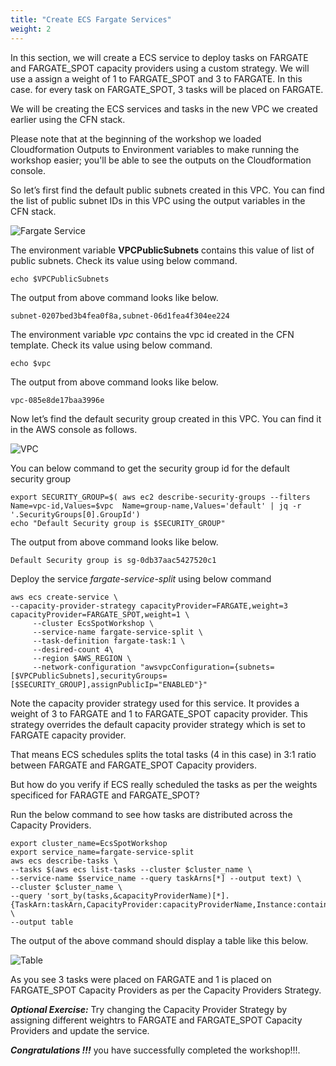 ```yaml
---
title: "Create ECS Fargate Services"
weight: 2
---
```


In this section, we will create a ECS service to deploy tasks on FARGATE and FARGATE_SPOT capacity providers using a custom strategy. We will use a assign a weight of 1 to FARGATE_SPOT and 3 to FARGATE.  In this case. for every task on FARGATE_SPOT, 3 tasks will be placed on FARGATE.

We will be creating the ECS services and tasks in the new VPC we created earlier using the CFN stack.


Please note that at the beginning of the workshop we loaded Cloudformation Outputs to Environment variables to make running the workshop easier; you'll be able to see the outputs on the Cloudformation console.

So let’s first find the default public subnets created in this VPC. You can find the list of public subnet IDs in this VPC using the output variables in the CFN stack.

![Fargate Service](/images/ecs-spot-capacity-providers/c9_4.png)

The environment variable **VPCPublicSubnets** contains this value of list of public subnets. Check its value using below command.

```
echo $VPCPublicSubnets
```

The output from above command looks like below.

```
subnet-0207bed3b4fea0f8a,subnet-06d1fea4f304ee224
```

The environment variable *vpc* contains the vpc id created in the CFN template. Check its value using below command.

```
echo $vpc
```

The output from above command looks like below.

```
vpc-085e8de17baa3996e
```

Now let’s find the default security group created in this VPC. You can find it in the AWS console as follows.

![VPC](/images/ecs-spot-capacity-providers/c9_5.png)

You can below command to get the security group id for the default security group

```
export SECURITY_GROUP=$( aws ec2 describe-security-groups --filters Name=vpc-id,Values=$vpc  Name=group-name,Values='default' | jq -r '.SecurityGroups[0].GroupId')
echo "Default Security group is $SECURITY_GROUP"
```

The output from above command looks like below.

```
Default Security group is sg-0db37aac5427520c1
```

Deploy the service  *fargate-service-split* using below command

```
aws ecs create-service \
--capacity-provider-strategy capacityProvider=FARGATE,weight=3 capacityProvider=FARGATE_SPOT,weight=1 \
     --cluster EcsSpotWorkshop \
     --service-name fargate-service-split \
     --task-definition fargate-task:1 \
     --desired-count 4\
     --region $AWS_REGION \
     --network-configuration "awsvpcConfiguration={subnets=[$VPCPublicSubnets],securityGroups=[$SECURITY_GROUP],assignPublicIp="ENABLED"}" 
```

Note the capacity provider strategy used for this service.  It provides a weight of 3 to FARGATE and 1 to FARGATE_SPOT capacity provider. This strategy overrides the default capacity provider strategy which is set to FARGATE capacity provider.

That means ECS schedules splits the total tasks (4 in this case) in 3:1 ratio between FARGATE and FARGATE_SPOT Capacity providers. 

But how do you verify if ECS really scheduled the tasks as per the weights specificed for FARAGTE and FARGATE_SPOT?


Run the below command to see how tasks are distributed across the Capacity Providers.

```
export cluster_name=EcsSpotWorkshop 
export service_name=fargate-service-split
aws ecs describe-tasks \
--tasks $(aws ecs list-tasks --cluster $cluster_name \
--service-name $service_name --query taskArns[*] --output text) \
--cluster $cluster_name \
--query 'sort_by(tasks,&capacityProviderName)[*].{TaskArn:taskArn,CapacityProvider:capacityProviderName,Instance:containerInstanceArn,AZ:availabilityZone,Status:lastStatus}' \
--output table
```

The output of the above command should display a table like this below.

![Table](/images/ecs-spot-capacity-providers/table1.png) 

As you see 3 tasks were placed on FARGATE and 1 is placed on FARGATE_SPOT Capacity Providers as per the Capacity Providers Strategy.

***Optional Exercise:***
Try changing the Capacity Provider Strategy by assigning different weightrs to FARGATE and FARGATE_SPOT Capacity Providers and update the service.

***Congratulations !!!*** you have successfully completed the workshop!!!.
